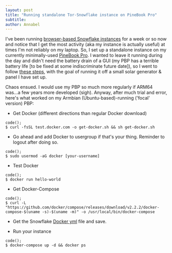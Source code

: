 ```yaml
---
layout: post
title: "Running standalone Tor-Snowflake instance on PineBook Pro"
subtitle: 
author: Annabel
---
```


I've been running [browser-based Snowflake instances](https://snowflake.torproject.org/) for a week or so now and notice that I get the most activity (aka my instance is actually useful) at times I'm not reliably on my laptop. So, I set up a standalone instance on my currently minimally-used [PineBook Pro](https://pine64.com/product/14%E2%80%B3-pinebook-pro-linux-laptop-ansi-us-keyboard/?v=0446c16e2e66). I wanted to leave it running during the day and didn't need the battery drain of a GUI (my PBP has a terrible battery life [to be fixed at some indiscriminate future date]), so I went to follow [these steps](https://community.torproject.org/relay/setup/snowflake/standalone/), with the goal of running it off a small solar generator & panel I have set up. 

Chaos ensued. I would use my PBP so much more regularly if ARM64 was...a few years more developed (sigh). Anyway, after much trial and error, here's what worked on my Armbian (Ubuntu-based)-running ('focal' version) PBP:

* Get Docker (different directions than regular Docker download)
~~~text
code();
$ curl -fsSL test.docker.com -o get-docker.sh && sh get-docker.sh
~~~

* Go ahead and add Docker to usergroup if that's your thing. Reminder to logout after doing so.
~~~text
code();
$ sudo usermod -aG docker [your-username]
~~~

* Test Docker
~~~text
code();
$ docker run hello-world
~~~

* Get Docker-Compose
~~~text
code();
$ curl -L "https://github.com/docker/compose/releases/download/v2.2.2/docker-compose-$(uname -s)-$(uname -m)" -o /usr/local/bin/docker-compose 
~~~

* Get the Snowflake [Docker yml](https://gitlab.torproject.org/tpo/anti-censorship/docker-snowflake-proxy/raw/main/docker-compose.yml) file and save.

* Run your instance
~~~text
code();
$ docker-compose up -d && docker ps
~~~